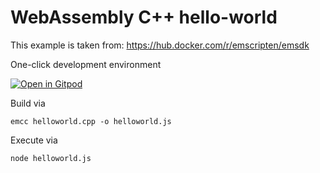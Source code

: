 # WebAssembly C++ hello-world

This example is taken from: https://hub.docker.com/r/emscripten/emsdk

One-click development environment

[![Open in Gitpod](https://gitpod.io/button/open-in-gitpod.svg)](https://gitpod.io/#https://github.com/haraldreingruber/webassembly-cpp-hello-world)

Build via 

    emcc helloworld.cpp -o helloworld.js

Execute via

    node helloworld.js